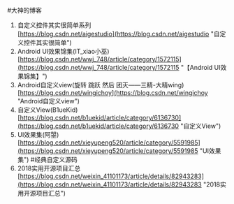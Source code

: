 #大神的博客
1. 自定义控件其实很简单系列<br>[https://blog.csdn.net/aigestudio](https://blog.csdn.net/aigestudio "自定义控件其实很简单")
2. Android UI效果锦集(IT_xiao小巫)<br>[https://blog.csdn.net/wwj_748/article/category/1572115](https://blog.csdn.net/wwj_748/article/category/1572115 "【Android UI效果锦集】")
3. Android自定义view(旋转 跳跃 然后 团灭——三精-大精wing)<br>[https://blog.csdn.net/wingichoy](https://blog.csdn.net/wingichoy "Android自定义view")
4. 自定义View(B1ueKid)<br>[https://blog.csdn.net/b1uekid/article/category/6136730](https://blog.csdn.net/b1uekid/article/category/6136730 "自定义View")
5. UI效果集(阿曌)<br>[https://blog.csdn.net/xieyupeng520/article/category/5591985](https://blog.csdn.net/xieyupeng520/article/category/5591985 "UI效果集")
#经典自定义源码
1. 2018实用开源项目汇总<br>[https://blog.csdn.net/weixin_41101173/article/details/82943283](https://blog.csdn.net/weixin_41101173/article/details/82943283 "2018实用开源项目汇总")
